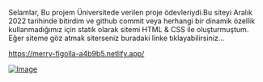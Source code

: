 Selamlar, Bu projem Üniversitede verilen proje ödevleriydi.Bu siteyi Aralık 2022 tarihinde bitirdim ve github commit veya herhangi bir dinamik özellik kullanmadığımız için statik olarak sitemi HTML & CSS ile oluşturmuştum. 
Eğer siteme göz atmak siterseniz buradaki linke tıklayabilirsiniz...

<a>https://merry-figolla-a4b9b5.netlify.app/</a>

[![Image](https://i.hizliresim.com/nozudt7.jpg)](https://hizliresim.com/nozudt7)

